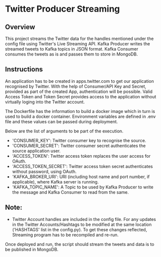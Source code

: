 # Twitter Producer Streaming
## Overview
This project streams the Twitter data for the handles mentioned under the config file using Twitter's Live Streaming API. Kafka Producer writes the streamed tweets to Kafka topics in JSON format. Kafka Consumer consumes the tweets as is and passes them to store in MongoDB.

## Instructions
An application has to be created in apps.twitter.com to get our application recognised by Twitter. 
With the help of Consumer/API Key and Secret, provided as part of the created App, authentication will be possible. 
Valid Access Token and Token Secret provides access to the application without virtually loging into the Twitter account.

The Dockerfile has the information to build a docker image which in turn is used to build a docker container. Environment variables are defined in .env file and these values can be passed during deployment. 

Below are the list of arguments to be part of the execution.

* 'CONSUMER_KEY': Twitter consumer key to recognise the source.
* 'CONSUMER_SECRET': Twitter consumer secret authenticates the source application user.
* 'ACCESS_TOKEN': Twitter access token replaces the user access for OAuth.
* 'ACCESS_TOKEN_SECRET': Twitter access token secret authenticates without password, using OAuth.
* 'KAFKA_BROKER_URI': URI (including host name and port number, if applicable), where Kafka server is running.
* 'KAFKA_TOPIC_NAME': A Topic to be used by Kafka Producer to write the message and Kafka Consumer to read from the same.

## Note:
* Twitter Account handles are included in the config file. For any updates in the Twitter Accounts/Hashtags to be modified at the same location ('HASHTAGS' list in the config.py). To get these changes reflected, Streaming program has to be recompiled and re-run.

Once deployed and run, the script should stream the tweets and data is to be published in MongoDB. 

